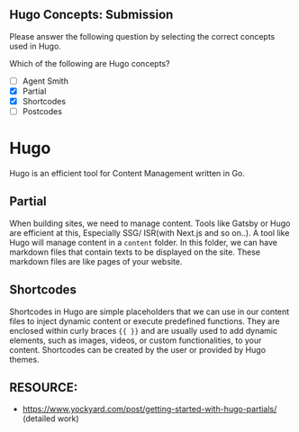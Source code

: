 ## Hugo Concepts: Submission

Please answer the following question by selecting the correct concepts used in Hugo.

Which of the following are Hugo concepts?

- [ ] Agent Smith
- [x] Partial
- [x] Shortcodes
- [ ] Postcodes

# Hugo
Hugo is an efficient tool for Content Management written in Go. 

## Partial

When building sites, we need to manage content. Tools like Gatsby or Hugo are efficient at this, Especially SSG/ ISR(with Next.js and so on..). A tool like Hugo will manage content in a `content` folder. In this folder, we can have markdown files that contain texts to be displayed on the site. These markdown files are like pages of your website.

<!-- How I see it: Hugo partials are like Gatsby components, providing reusable templates. Markdown rendering in Hugo works similar to Gatsby's Markdown rendering. Personally have used Gatsby and Nextjs(With MDX) -->

## Shortcodes
Shortcodes in Hugo are simple placeholders that we can use in our content files to inject dynamic content or execute predefined functions. They are enclosed within curly braces `{{ }}` and are usually used to add dynamic elements, such as images, videos, or custom functionalities, to your content. Shortcodes can be created by the user or provided by Hugo themes.

## RESOURCE:
- https://www.yockyard.com/post/getting-started-with-hugo-partials/
(detailed work)